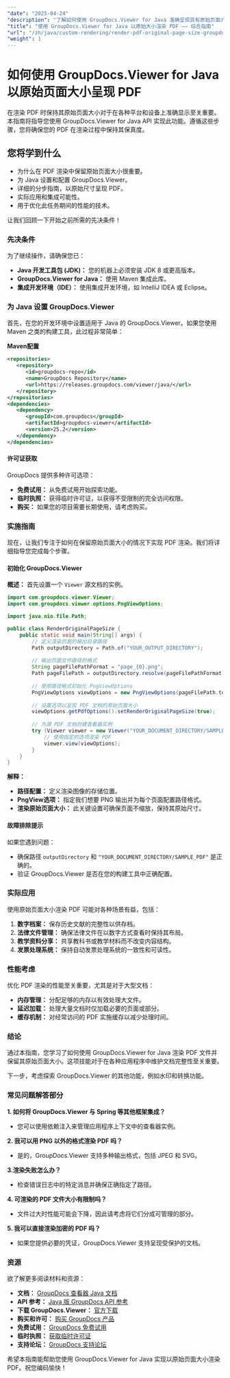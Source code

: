 ```yaml
---
"date": "2025-04-24"
"description": "了解如何使用 GroupDocs.Viewer for Java 准确呈现具有原始页面大小的 PDF，确保跨平台的文档完整性。"
"title": "使用 GroupDocs.Viewer for Java 以原始大小渲染 PDF —— 综合指南"
"url": "/zh/java/custom-rendering/render-pdf-original-page-size-groupdocs-viewer-java/"
"weight": 1
---
```


# 如何使用 GroupDocs.Viewer for Java 以原始页面大小呈现 PDF

在渲染 PDF 时保持其原始页面大小对于在各种平台和设备上准确显示至关重要。本指南将指导您使用 GroupDocs.Viewer for Java API 实现此功能。遵循这些步骤，您将确保您的 PDF 在渲染过程中保持其保真度。

## 您将学到什么
- 为什么在 PDF 渲染中保留原始页面大小很重要。
- 为 Java 设置和配置 GroupDocs.Viewer。
- 详细的分步指南，以原始尺寸呈现 PDF。
- 实际应用和集成可能性。
- 用于优化此任务期间的性能的技术。

让我们回顾一下开始之前所需的先决条件！

### 先决条件
为了继续操作，请确保您已：
- **Java 开发工具包 (JDK)：** 您的机器上必须安装 JDK 8 或更高版本。
- **GroupDocs.Viewer for Java：** 使用 Maven 集成此库。
- **集成开发环境（IDE）：** 使用集成开发环境，如 IntelliJ IDEA 或 Eclipse。

### 为 Java 设置 GroupDocs.Viewer

首先，在您的开发环境中设置适用于 Java 的 GroupDocs.Viewer。如果您使用 Maven 之类的构建工具，此过程非常简单：

**Maven配置**
```xml
<repositories>
   <repository>
      <id>groupdocs-repo</id>
      <name>GroupDocs Repository</name>
      <url>https://releases.groupdocs.com/viewer/java/</url>
   </repository>
</repositories>
<dependencies>
   <dependency>
      <groupId>com.groupdocs</groupId>
      <artifactId>groupdocs-viewer</artifactId>
      <version>25.2</version>
   </dependency>
</dependencies>
```

#### 许可证获取
GroupDocs 提供多种许可选项：
- **免费试用：** 从免费试用开始探索功能。
- **临时执照：** 获得临时许可证，以获得不受限制的完全访问权限。
- **购买：** 如果您的项目需要长期使用，请考虑购买。

### 实施指南

现在，让我们专注于如何在保留原始页面大小的情况下实现 PDF 渲染。我们将详细指导您完成每个步骤。

#### 初始化 GroupDocs.Viewer
**概述：**
首先设置一个 `Viewer` 源文档的实例。

```java
import com.groupdocs.viewer.Viewer;
import com.groupdocs.viewer.options.PngViewOptions;

import java.nio.file.Path;

public class RenderOriginalPageSize {
    public static void main(String[] args) {
        // 定义渲染页面的输出目录路径
        Path outputDirectory = Path.of("YOUR_OUTPUT_DIRECTORY");
        
        // 输出页面文件路径的格式
        String pageFilePathFormat = "page_{0}.png";
        Path pageFilePath = outputDirectory.resolve(pageFilePathFormat);
        
        // 使用路径格式初始化 PngViewOptions
        PngViewOptions viewOptions = new PngViewOptions(pageFilePath.toString());
        
        // 设置选项以呈现 PDF 文档的原始页面大小
        viewOptions.getPdfOptions().setRenderOriginalPageSize(true);
        
        // 为源 PDF 文档创建查看器实例
        try (Viewer viewer = new Viewer("YOUR_DOCUMENT_DIRECTORY/SAMPLE_PDF")) {
            // 使用指定的选项渲染 PDF
            viewer.view(viewOptions);
        }
    }
}
```

**解释：**
- **路径配置：** 定义渲染图像的存储位置。
- **PngView选项：** 指定我们想要 PNG 输出并为每个页面配置路径格式。
- **渲染原始页面大小：** 此关键设置可确保页面不缩放，保持其原始尺寸。

#### 故障排除提示
如果您遇到问题：
- 确保路径 `outputDirectory` 和 `"YOUR_DOCUMENT_DIRECTORY/SAMPLE_PDF"` 是正确的。
- 验证 GroupDocs.Viewer 是否在您的构建工具中正确配置。

### 实际应用
使用原始页面大小渲染 PDF 可能对各种场景有益，包括：
1. **数字档案：** 保存历史文献的完整性以供存档。
2. **法律文件管理：** 确保法律文件在以数字方式查看时保持其布局。
3. **教学资料分享：** 共享教科书或教学材料而不改变内容结构。
4. **发票处理系统：** 保持自动发票处理系统的一致性和可读性。

### 性能考虑
优化 PDF 渲染的性能至关重要，尤其是对于大型文档：
- **内存管理：** 分配足够的内存以有效处理大文件。
- **延迟加载：** 处理大量文档时仅加载必要的页面或部分。
- **缓存机制：** 对经常访问的 PDF 实施缓存以减少处理时间。

### 结论
通过本指南，您学习了如何使用 GroupDocs.Viewer for Java 渲染 PDF 文件并保留其原始页面大小。这项技能对于在各种应用程序中维护文档完整性至关重要。

下一步，考虑探索 GroupDocs.Viewer 的其他功能，例如水印和转换功能。

### 常见问题解答部分
**1. 如何将 GroupDocs.Viewer 与 Spring 等其他框架集成？**
   - 您可以使用依赖注入来管理应用程序上下文中的查看器实例。

**2. 我可以用 PNG 以外的格式渲染 PDF 吗？**
   - 是的，GroupDocs.Viewer 支持多种输出格式，包括 JPEG 和 SVG。

**3.渲染失败怎么办？**
   - 检查错误日志中的特定消息并确保正确指定了路径。

**4. 可渲染的 PDF 文件大小有限制吗？**
   - 文件过大时性能可能会下降，因此请考虑将它们分成可管理的部分。

**5. 我可以直接渲染加密的 PDF 吗？**
   - 如果您提供必要的凭证，GroupDocs.Viewer 支持呈现受保护的文档。

### 资源
欲了解更多阅读材料和资源：
- **文档：** [GroupDocs 查看器 Java 文档](https://docs.groupdocs.com/viewer/java/)
- **API 参考：** [Java 版 GroupDocs API 参考](https://reference.groupdocs.com/viewer/java/)
- **下载 GroupDocs.Viewer：** [官方下载](https://releases.groupdocs.com/viewer/java/)
- **购买和许可：** [购买 GroupDocs 产品](https://purchase.groupdocs.com/buy)
- **免费试用：** [GroupDocs 免费试用](https://releases.groupdocs.com/viewer/java/)
- **临时执照：** [获取临时许可证](https://purchase.groupdocs.com/temporary-license/)
- **支持论坛：** [GroupDocs 支持论坛](https://forum.groupdocs.com/c/viewer/9)

希望本指南能帮助您使用 GroupDocs.Viewer for Java 实现以原始页面大小渲染 PDF。祝您编码愉快！